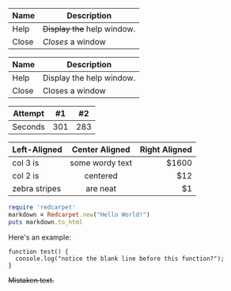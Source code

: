 | Name | Description          |
| ------------- | ----------- |
| Help      | ~~Display the~~ help window.|
| Close     | _Closes_ a window     |

| Name | Description          |
| ------------- | ----------- |
| Help      | Display the help window.|
| Close     | Closes a window     |

| Attempt | #1  | #2  |
| :-----: | :-: | :-: |
| Seconds | 301 | 283 |

| Left-Aligned  | Center Aligned  | Right Aligned |
| :------------ |:---------------:| -----:|
| col 3 is      | some wordy text | $1600 |
| col 2 is      | centered        |   $12 |
| zebra stripes | are neat        |    $1 |

```ruby
require 'redcarpet'
markdown = Redcarpet.new("Hello World!")
puts markdown.to_html
```

Here's an example:

```
function test() {
  console.log("notice the blank line before this function?");
}
```
~~Mistaken text.~~
